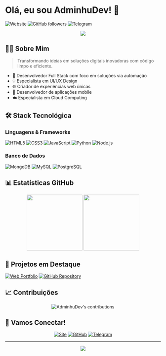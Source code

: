 # Olá, eu sou AdminhuDev! 👋

[![Website](https://img.shields.io/website?url=https%3A%2F%2Fadminhudev.site&up_message=online&down_message=offline&style=for-the-badge)](https://adminhudev.site)
[![GitHub followers](https://img.shields.io/github/followers/AdminhuDev?style=for-the-badge&logo=github)](https://github.com/AdminhuDev?tab=followers)
[![Telegram](https://img.shields.io/badge/Telegram-@Analista__Adminhu-blue?style=for-the-badge&logo=telegram)](https://t.me/Analista_Adminhu)

<div align="center">
  <img src="https://readme-typing-svg.herokuapp.com/?lines=Desenvolvedor+Full+Stack;UI/UX+Designer;+5+Anos+de+Experiência&center=true&width=380&height=45">
</div>

## 👨‍💻 Sobre Mim
 
> Transformando ideias em soluções digitais inovadoras com código limpo e eficiente.

- 🚀 Desenvolvedor Full Stack com foco em soluções via automação
- 💡 Especialista em UI/UX Design
- 🌐 Criador de experiências web únicas
- 📱 Desenvolvedor de aplicações mobile
- ☁️ Especialista em Cloud Computing

## 🛠️ Stack Tecnológica

### Linguagens & Frameworks
![HTML5](https://img.shields.io/badge/HTML5-E34F26?style=for-the-badge&logo=html5&logoColor=white)
![CSS3](https://img.shields.io/badge/CSS3-1572B6?style=for-the-badge&logo=css3&logoColor=white)
![JavaScript](https://img.shields.io/badge/JavaScript-F7DF1E?style=for-the-badge&logo=javascript&logoColor=black)
![Python](https://img.shields.io/badge/Python-3776AB?style=for-the-badge&logo=python&logoColor=white)
![Node.js](https://img.shields.io/badge/Node.js-43853D?style=for-the-badge&logo=node.js&logoColor=white)

### Banco de Dados
![MongoDB](https://img.shields.io/badge/MongoDB-4EA94B?style=for-the-badge&logo=mongodb&logoColor=white)
![MySQL](https://img.shields.io/badge/MySQL-00000F?style=for-the-badge&logo=mysql&logoColor=white)
![PostgreSQL](https://img.shields.io/badge/PostgreSQL-316192?style=for-the-badge&logo=postgresql&logoColor=white)

## 📊 Estatísticas GitHub

<div align="center">
  <img height="180em" src="https://github-readme-stats.vercel.app/api?username=AdminhuDev&show_icons=true&theme=dark&include_all_commits=true&count_private=true"/>
  <img height="180em" src="https://github-readme-stats.vercel.app/api/top-langs/?username=AdminhuDev&layout=compact&langs_count=7&theme=dark"/>
</div>

## 🌟 Projetos em Destaque

[![Web Portfolio](https://img.shields.io/badge/🌐_Portfolio-adminhudev.site-00ff88?style=for-the-badge)](https://adminhudev.site)
[![GitHub Repository](https://img.shields.io/badge/📁_Código_Fonte-web--site-181717?style=for-the-badge&logo=github)](https://github.com/AdminhuDev/web-site)

## 📈 Contribuições

<div align="center">
  <img src="https://github-readme-streak-stats.herokuapp.com/?user=AdminhuDev&theme=dark" alt="AdminhuDev's contributions"/>
</div>

## 🤝 Vamos Conectar!

<div align="center">
  
[![Site](https://img.shields.io/badge/🌐_Site_Oficial-adminhudev.site-00ff88?style=for-the-badge)](https://adminhudev.site)
[![GitHub](https://img.shields.io/badge/GitHub-AdminhuDev-181717?style=for-the-badge&logo=github)](https://github.com/AdminhuDev)
[![Telegram](https://img.shields.io/badge/Telegram-@Analista__Adminhu-26A5E4?style=for-the-badge&logo=telegram)](https://t.me/Analista_Adminhu)

</div>

---

<div align="center">
  <img src="https://komarev.com/ghpvc/?username=AdminhuDev&color=blueviolet&style=for-the-badge"/>
</div>
